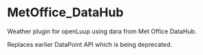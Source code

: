 # MetOffice_DataHub
 Weather plugin for openLuup using dara from Met Office DataHub. 

Replaces earlier DataPoint API which is being deprecated. 
